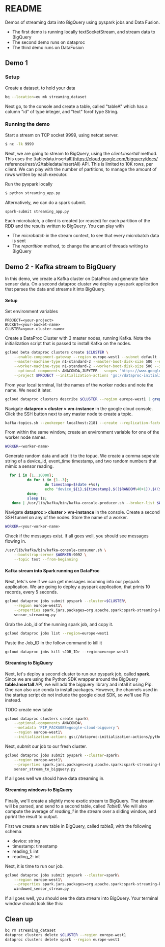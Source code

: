 # README 

Demos of streaming data into BigQuery using pyspark jobs and Data Fusion. 
- The first demo is running locally textSocketStream, and stream data to BigQuery
- The second demo runs on dataproc
- The third demo runs on DataFusion

## Demo 1

### Setup 
Create a dataset, to hold your data
```bash
bq --location=eu mk streaming_dataset
```

Next go, to the console and create a table, called "tableA" which
has a column "id" of type integer, and "text" forof type String.

### Running the demo
Start a stream on TCP socket 9999, using netcat server.
```bash
$ nc -lk 9999
```
Next, we are going to stream to BigQuery, using the *client.insertall* method.
This uses the [tabledata.insertall](https://cloud.google.com/bigquery/docs/
reference/rest/v2/tabledata/insertAll) API. This is limited to 10K rows, per 
client. We can play with the number of partitions, to manage the amount
of rows written by each executor.

Run the pyspark locally 
```bash
$ python streaming_app.py
```

Alternatively, we can do a spark submit.
```bash
spark-submit streaming_app.py
```

Each microbatch, a client is created (or reused) for each partition of the RDD
and the results written to BigQuery. You can play with
- The *microbatch* in the stream context, to see that every microbatch data is sent
- The *repartition* method, to change the amount of threads writing to BigQuery

## Demo 2 - Kafka stream to BigQuery 

In this demo, we create a Kafka cluster on DataProc and generate fake sensor data. 
On a second dataproc cluster we deploy a pyspark application that parses the data and streams it into BigQuery.

#### Setup 
Set environment variables
```
PROJECT=<your-project>
BUCKET=<your-bucket-name>
CLUSTER=<your-cluster-name>
```

Create a DataProc Cluster with 3 master nodes, running Kafka. Note the initialization script that is passed
to install Kafka on the nodes.
```bash
gcloud beta dataproc clusters create $CLUSTER \
    --enable-component-gateway --region europe-west1 --subnet default --zone "" --num-masters 3 \
    --master-machine-type n1-standard-2 --master-boot-disk-size 500 --num-workers 2 \
    --worker-machine-type n1-standard-2 --worker-boot-disk-size 500 --image-version 1.4-debian9 \
    --optional-components ANACONDA,JUPYTER --scopes 'https://www.googleapis.com/auth/cloud-platform' \
    --project $PROJECT --initialization-actions 'gs://dataproc-initialization-actions/kafka/kafka.sh'
```

From your local terminal, list the names of the worker nodes and note the name. We need it later.
``` bash
gcloud dataproc clusters describe $CLUSTER --region europe-west1 | grep w-
```

Navigate **dataproc > cluster > vm-instance** in the google cloud console. Click the SSH button next to any master node to create a topic. 
```bash
kafka-topics.sh --zookeeper localhost:2181 --create --replication-factor 1 --partitions 1 --topic test 
```
From within the same window, create an environment variable for one of the worker node names.
```bash
WORKER=<worker-name>
```
Generate random data and add it to the topuc. We create a comma seperate string of a device_id, event_time timestamp, and two random numbers that mimic a sensor reading. 

```bash
  for i in {1..10000}; 
          do for i in {1..3}; 
                  do timestamp=$(date +%s);
                  echo "device_${i},${timestamp},$(($RANDOM%40+1)),$(($RANDOM%10+1))";
          done;
          sleep 1s; 
   done | /usr/lib/kafka/bin/kafka-console-producer.sh --broker-list $WORKER:9092 --topic test
```
Navigate **dataproc > cluster > vm-instance** in the console. Create a second SSH tunnel on any of the nodes.
Store the name of a worker.
```bash
WORKER=<your-worker-name>
```
Check if the messages exist. If all goes well, you should see messages flowing in.
```bash
/usr/lib/kafka/bin/kafka-console-consumer.sh \
    --bootstrap-server $WORKER:9092 \
    --topic test --from-beginning
```
#### Kafka stream into Spark running on DataProc
Next, lets's see if we can get messages incoming into our pyspark application. We are going to deploy a pyspark application, that prints 10 records, every 5 seconds. 
``` Bash
gcloud dataproc jobs submit pyspark --cluster=$CLUSTER\
    --region europe-west1\
    --properties spark.jars.packages=org.apache.spark:spark-streaming-kafka-0-8_2.11:2.0.1\
    sensor_streaming.py     
```
Grab the Job_id of the running spark job, and copy it. 
```bash
gcloud dataproc jobs list --region=europe-west1
```
Paste the Job_ID in the follow command to kill it
```bash
gcloud dataproc jobs kill <JOB_ID> --region=europe-west1
```
#### Streaming to BigQuery
Next, let's deploy a second cluster to run our pyspark job, called **spark**. Since we are using the Python SDK wrapper around the BigQuery **table.Insertall** API, we will add the bigquery library and intall it using Pip.
One can also use conda to install packages. However, the channels used in the startup script do not include the google cloud SDK, so we'll use Pip instead.

TODO create new table

```bash
gcloud dataproc clusters create spark\
    --optional-components ANACONDA\
    --metadata 'PIP_PACKAGES=google-cloud-bigquery'\
    --region europe-west1\
    --initialization-actions gs://dataproc-initialization-actions/python/pip-install.sh
```
Next, submit our job to our fresh cluster.
``` Bash
gcloud dataproc jobs submit pyspark --cluster=spark\
    --region europe-west1\
    --properties spark.jars.packages=org.apache.spark:spark-streaming-kafka-0-8_2.11:2.0.1\
    sensor_stream_to_bigquery.py     
```
If all goes well we should have data streaming in.

#### Streaming windows to BigQuery 
Finally, we'll create a slightly more exotic stream to BigQuery. The stream will be parsed, and send to a second table, called *TableB*. We will also compute the average of *reading_1* in the stream over a sliding window, and
pprint the result to output.

First we create a new table in BigQuery, called *tableB*, with the following schema:
- device: string
- timestamp: timestamp
- reading_1: int
- reading_2: int

Next, it is time to run our job.

```bash
gcloud dataproc jobs submit pyspark --cluster=spark\
    --region europe-west1\
    --properties spark.jars.packages=org.apache.spark:spark-streaming-kafka-0-8_2.11:2.0.1\
    windowed_sensor_stream.py  
```

If all goes well, you should see the data stream into BigQuery. Your terminal window should look like this:


## Clean up 
```bash
bq rm streaming_dataset
dataproc clusters delete $CLUSTER --region europe-west1
dataproc clusters delete spark --region europe-west1
```